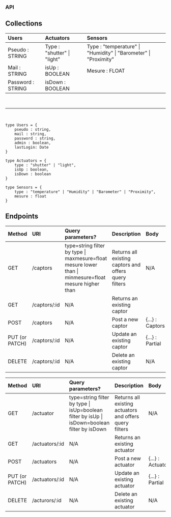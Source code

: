 ### API

## Collections

| Users               | Actuators                   | Sensors                                                            |
|:------------------- | :-------------------------- | :----------------------------------------------------------------- |
| Pseudo : STRING     | Type : "shutter" \| "light" | Type : "temperature" \|  "Humidity"  \| "Barometer" \| "Proximity" |
| Mail : STRING       | isUp : BOOLEAN              | Mesure : FLOAT                                                     |
| Password : STRING   | isDown : BOOLEAN            |                                                                    |

<br/>

---

<br/>

```
type Users = {
    pseudo : string,
    mail : string,
    password : string,
    admin : boolean,
    lastLogin: Date
}

type Actuators = {
    type : "shutter" | "light",
    isUp : boolean,
    isDown : boolean
}

type Sensors = {
    type : "temperature" | "Humidity" | "Barometer" | "Proximity",
    mesure : float
}
```

## Endpoints

| Method	| URI	  | Query parameters?	| Description	|  Body |
| :-------- | :------ | :--------------- | :----------- | :--- |
| GET       | /captors | type=string filter by type \| maxmesure=float mesure lower than \| minmesure=float mesure higher than  | Returns all existing captors and offers query filters  |  N/A                
| GET       | /captors/:id |   N/A          |  Returns an existing captor  | |              
| POST      |   /captors   |   N/A          |  Post a new captor           | {...} : Captors |
| PUT (or PATCH) | /captors/:id |  N/A      |  Update an existing captor   | {...} : Partial<Captors> |
| DELETE        | /captors/:id |   N/A      |  Delete an existing captor   | N/A |

| Method	| URI	  | Query parameters?	| Description	|  Body |
| :-------- | :------ | :--------------- | :----------- | :--- |
| GET       | /actuator | type=string filter by type \| isUp=boolean filter by isUp \| isDown=boolean filter by isDown  | Returns all existing actuators and offers query filters  |  N/A                
| GET       | /actuators/:id |   N/A          |  Returns an existing actuator  | |              
| POST      |   /actuators   |   N/A          |  Post a new actuator           | {...} : Actuators |
| PUT (or PATCH) | /actuators/:id |  N/A      |  Update an existing actuator   | {...} : Partial<Actuators> |
| DELETE        | /acturors/:id |   N/A      |  Delete an existing actuator   | N/A |